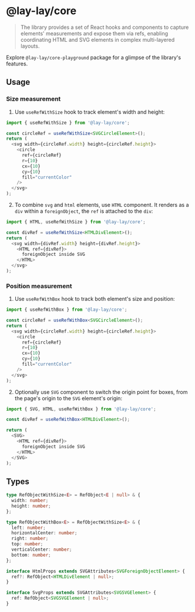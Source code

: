 # @lay-lay/core

> The library provides a set of React hooks and components to capture elements' measurements and expose them via refs, enabling coordinating HTML and SVG elements in complex multi-layered layouts.

Explore `@lay-lay/core-playground` package for a glimpse of the library's features.

## Usage

### Size measurement

1. Use `useRefWithSize` hook to track element's width and height:

```typescript jsx
import { useRefWithSize } from '@lay-lay/core';

const circleRef = useRefWithSize<SVGCircleElement>();
return (
  <svg width={circleRef.width} height={circleRef.height}>
    <circle
      ref={circleRef}
      r={10}
      cx={10}
      cy={10}
      fill="currentColor"
    />
  </svg>
);
```

2. To combine `svg` and `html` elements, use `HTML` component. It renders as a `div` within a `foreignObject`, the `ref` is attached to the `div`:

```typescript jsx
import { HTML, useRefWithSize } from '@lay-lay/core';

const divRef = useRefWithSize<HTMLDivElement>();
return (
  <svg width={divRef.width} height={divRef.height}>
    <HTML ref={divRef}>
      foreignObject inside SVG
    </HTML>
  </svg>
);
```

### Position measurement

1. Use `useRefWithBox` hook to track both element's size and position:

```typescript jsx
import { useRefWithBox } from '@lay-lay/core';

const circleRef = useRefWithBox<SVGCircleElement>();
return (
  <svg width={circleRef.width} height={circleRef.height}>
    <circle
      ref={circleRef}
      r={10}
      cx={10}
      cy={10}
      fill="currentColor"
    />
  </svg>
);
```

2. Optionally use `SVG` component to switch the origin point for boxes, from the page's origin to the `SVG` element's origin:

```typescript jsx
import { SVG, HTML, useRefWithBox } from '@lay-lay/core';

const divRef = useRefWithBox<HTMLDivElement>();

return (
  <SVG>
    <HTML ref={divRef}>
      foreignObject inside SVG
    </HTML>
  </SVG>
);
```

## Types

```typescript
type RefObjectWithSize<E> = RefObject<E | null> & {
  width: number;
  height: number;
};

type RefObjectWithBox<E> = RefObjectWithSize<E> & {
  left: number;
  horizontalCenter: number;
  right: number;
  top: number;
  verticalCenter: number;
  bottom: number;
};

interface HtmlProps extends SVGAttributes<SVGForeignObjectElement> {
  ref?: RefObject<HTMLDivElement | null>;
}

interface SvgProps extends SVGAttributes<SVGSVGElement> {
  ref: RefObject<SVGSVGElement | null>;
}
```
